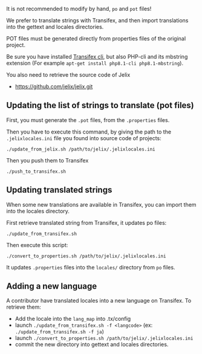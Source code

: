 
It is not recommended to modify by hand, `po` and `pot` files!

We prefer to translate strings with Transifex, and then import translations
into the gettext and locales directories.

POT files must be generated directly from properties files of the original project.

Be sure you have installed [Transifex cli](https://developers.transifex.com/docs/cli), but also PHP-cli and its mbstring extension
(For example `apt-get install php8.1-cli php8.1-mbstring`).

You also need to retrieve the source code of Jelix

- https://github.com/jelix/jelix.git


Updating the list of strings to translate (pot files)
-----------------------------------------------------

First, you must generate the `.pot` files, from the `.properties` files.

Then you have to execute this command, by giving the
path to the `.jelixlocales.ini` file you found into source code of projects:

```
./update_from_jelix.sh /path/to/jelix/.jelixlocales.ini
```

Then you push them to Transifex

```
./push_to_transifex.sh
```


Updating translated strings
---------------------------

When some new translations are available in Transifex, you can import them
into the locales directory.

First retrieve translated string from Transifex, it updates po files:

```
./update_from_transifex.sh
```

Then execute this script:

```
./convert_to_properties.sh /path/to/jelix/.jelixlocales.ini 
```

It updates `.properties` files  into the `locales/` directory from `po` files.


Adding a new language
---------------------

A contributor have translated locales into a new language on Transifex.
To retrieve them:

- Add the locale into the `lang_map` into .tx/config
- launch `./update_from_transifex.sh -f <langcode>` (ex: `./update_from_transifex.sh -f ja`)
- launch `./convert_to_properties.sh /path/to/jelix/.jelixlocales.ini`
- commit the new directory into gettext and locales directories.
